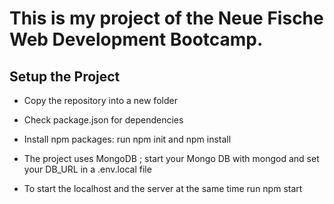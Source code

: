 
# This is my project of the Neue Fische Web Development Bootcamp.

## Setup the Project
- Copy the repository into a new folder

- Check package.json for dependencies

- Install npm packages: run npm init and npm install

- The project uses MongoDB ; start your Mongo DB with mongod and set your DB_URL in a .env.local file

- To start the localhost and the server at the same time run npm start
